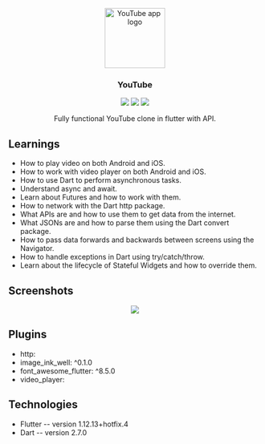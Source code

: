 <p align="center">
    <img src="https://raw.githubusercontent.com/Jay-Tillu/YouTube/master/assets/GitHub%20assets/appstore.png" alt="YouTube app logo" width="120" height="120">
  </a>
</p>

<h3 align="center">YouTube</h3>


<p align="center">
  <img src="https://img.shields.io/github/issues/Jay-Tillu/Xylophone">
  <img src="https://img.shields.io/github/forks/Jay-Tillu/Xylophone">
  <img src="https://img.shields.io/github/stars/Jay-Tillu/Xylophone">
</p>

<p align="center">
Fully functional YouTube clone in flutter with API.
</p>

## Learnings

* How to play video on both Android and iOS.
* How to work with video player on both Android and iOS.
* How to use Dart to perform asynchronous tasks.
* Understand async and await.
* Learn about Futures and how to work with them.
* How to network with the Dart http package.
* What APIs are and how to use them to get data from the internet.
* What JSONs are and how to parse them using the Dart convert package.
* How to pass data forwards and backwards between screens using the Navigator.
* How to handle exceptions in Dart using try/catch/throw.
* Learn about the lifecycle of Stateful Widgets and how to override them.
    

## Screenshots

<p align="center">
  <img src="https://raw.githubusercontent.com/Jay-Tillu/YouTube/master/assets/GitHub%20assets/youtube%20gif.gif">
</p>

## Plugins

* http:
* image_ink_well: ^0.1.0
* font_awesome_flutter: ^8.5.0
* video_player:

## Technologies

* Flutter -- version 1.12.13+hotfix.4
* Dart -- version 2.7.0
